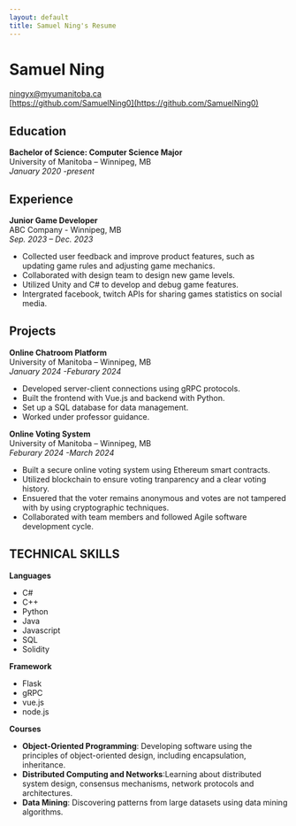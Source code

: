 ```yaml
---
layout: default
title: Samuel Ning's Resume
---
```

# Samuel Ning
ningyx@myumanitoba.ca     
[https://github.com/SamuelNing0](https://github.com/SamuelNing0)

## Education
**Bachelor of Science: Computer Science Major** <br />
University of Manitoba – Winnipeg, MB<br />
*January 2020 -present*

## Experience
**Junior Game Developer** <br />
ABC Company - Winnipeg, MB <br />
*Sep. 2023 – Dec. 2023*
- Collected user feedback and improve product features, such as updating game rules and adjusting game mechanics.
- Collaborated with design team to design new game levels.
- Utilized Unity and C# to develop and debug game features.
- Intergrated facebook, twitch APIs for sharing games statistics on social media.

## Projects
**Online Chatroom Platform**<br />
University of Manitoba – Winnipeg, MB<br />
*January 2024 -Feburary 2024*
- Developed server-client connections using gRPC protocols.
- Built the frontend with Vue.js and backend with Python.
- Set up a SQL database for data management.
- Worked under professor guidance.
  
**Online Voting System**<br />
University of Manitoba – Winnipeg, MB<br />
*Feburary 2024 -March 2024*
- Built a secure online voting system using Ethereum smart contracts.
- Utilized blockchain to ensure voting tranparency and a clear voting history.
- Ensuered that the voter remains anonymous and votes are not tampered with by using cryptographic techniques.
- Collaborated with team members and followed Agile software development cycle.

  
## TECHNICAL SKILLS

**Languages**
- C#
- C++
- Python
- Java
- Javascript
- SQL
- Solidity

**Framework**
- Flask
- gRPC
- vue.js
- node.js

**Courses**
- **Object-Oriented Programming**: Developing software using the principles of object-oriented design, including encapsulation, inheritance.
- **Distributed Computing and Networks**:Learning about distributed system design, consensus mechanisms, network protocols and architectures.
- **Data Mining**: Discovering patterns  from large datasets using data mining algorithms. 
  
